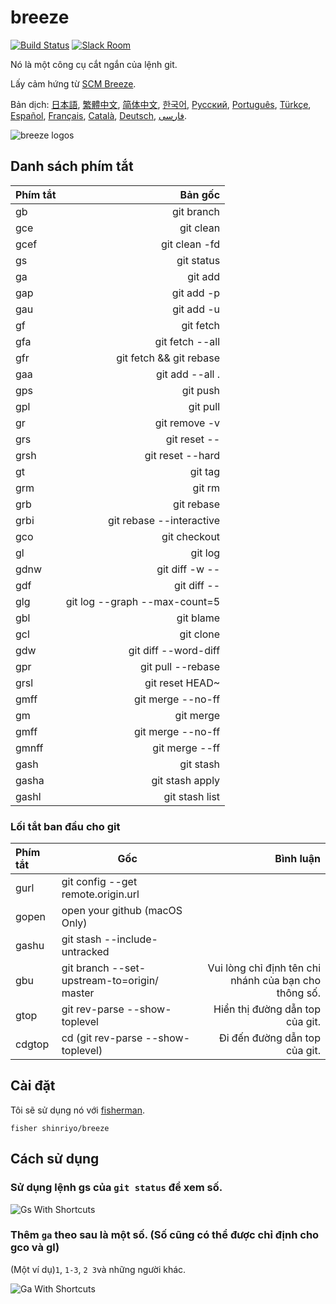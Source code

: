 [日本語]: README.jp.md
[繁體中文]: README.zh-tw.md
[简体中文]: README.zh-cn.md
[한국어]: README.ko.md
[Русский]: README.ru.md
[Português]: README.pt.md
[Türkçe]: README.tr.md
[Español]: README.es.md
[Français]: README.fr.md
[Català]: README.ca.md
[Deutsch]: README.du.md
[فارسی]: README.fa.md
[Tiếng Việt]: README.vn.md

# breeze

[![Build Status][travis-badge]][travis-link]
[![Slack Room][slack-badge]][slack-link]

Nó là một công cụ cắt ngắn của lệnh git.

Lấy cảm hứng từ [SCM Breeze](https://github.com/scmbreeze/scm_breeze "SCM Breeze").

Bản dịch: [日本語], [繁體中文], [简体中文], [한국어], [Русский], [Português], [Türkçe], [Español], [Français], [Català], [Deutsch], [فارسی].

<div class="centered">
<img src="http://i.imgur.com/MEKxPSD.png" alt="breeze logos" />
</div>

## Danh sách phím tắt

| Phím tắt | Bản gốc | 
|:-----------|------------:|
| gb | git branch |
| gce | git clean |
| gcef | git clean -fd |
| gs | git status |
| ga | git add |
| gap | git add -p |
| gau | git add -u |
| gf | git fetch |
| gfa | git fetch --all |
| gfr | git fetch && git rebase |
| gaa | git add --all . |
| gps | git push |
| gpl | git pull |
| gr | git remove -v |
| grs | git reset -- |
| grsh | git reset --hard |
| gt | git tag |
| grm | git rm |
| grb | git rebase |
| grbi | git rebase --interactive | 
| gco | git checkout |
| gl | git log |
| gdnw | git diff -w -- |
| gdf | git diff -- |
| glg | git log --graph --max-count=5 |
| gbl | git blame |
| gcl | git clone |
| gdw | git diff --word-diff |
| gpr | git pull --rebase |
| grsl | git reset HEAD~ |
| gmff | git merge --no-ff |
| gm | git merge |
| gmff | git merge --no-ff |
| gmnff | git merge --ff |
| gash | git stash |
| gasha | git stash apply |
| gashl | git stash list |

### Lối tắt ban đầu cho git

| Phím tắt | Gốc | Bình luận |
|:-----------|------------|------------:|
| gurl | git config --get remote.origin.url | |
| gopen | open your github (macOS Only) | |
| gashu | git stash --include-untracked | |
| gbu | git branch --set-upstream-to=origin/<branch> master | Vui lòng chỉ định tên chi nhánh của bạn cho thông số. |
| gtop | git rev-parse --show-toplevel | Hiển thị đường dẫn top của git. |
| cdgtop | cd (git rev-parse --show-toplevel) | Đi đến đường dẫn top của git. |

## Cài đặt

Tôi sẽ sử dụng nó với [fisherman].

```
fisher shinriyo/breeze
```

## Cách sử dụng

### Sử dụng lệnh gs của `git status` để xem số.

<div class="centered">
<img src="http://i.imgur.com/F3NHal3.png" alt="Gs With Shortcuts" />
</div>

### Thêm `ga` theo sau là một số. (Số cũng có thể được chỉ định cho gco và gl)

(Một ví dụ)`1`, `1-3`, `2 3`và những người khác.
<div class="centered">
<img src="http://i.imgur.com/RpspQI2.png" alt="Ga With Shortcuts" />
</div>

[travis-link]: https://travis-ci.org/shinriyo/breeze
[travis-badge]: https://img.shields.io/travis/shinriyo/breeze.svg
[slack-link]: https://fisherman-wharf.herokuapp.com
[slack-badge]: https://fisherman-wharf.herokuapp.com/badge.svg
[fisherman]: https://github.com/fisherman/fisherman
